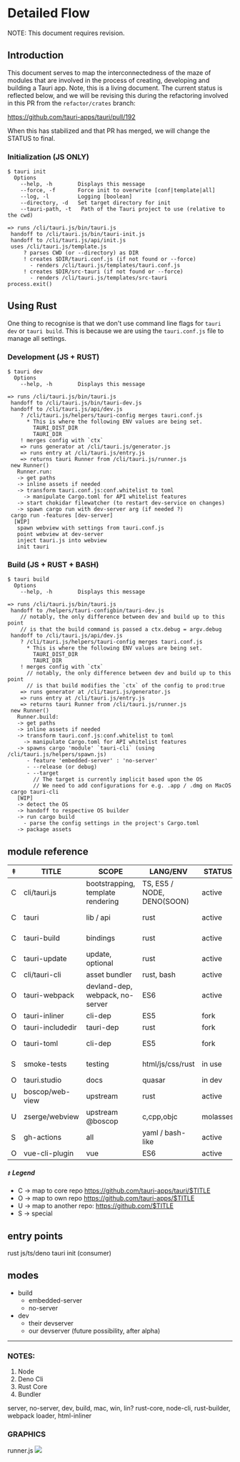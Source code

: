 # Detailed Flow

NOTE: This document requires revision.

## Introduction
This document serves to map the interconnectedness of the maze of modules that are involved in the process of creating, developing and building a Tauri app. Note, this is a living document. The current status is reflected below, and we will be revising this during the refactoring involved in this PR from the `refactor/crates` branch:

https://github.com/tauri-apps/tauri/pull/192

When this has stabilized and that PR has merged, we will change the STATUS to final.

### Initialization (JS ONLY)
```
$ tauri init
  Options
    --help, -h        Displays this message
    --force, -f       Force init to overwrite [conf|template|all]
    --log, -l         Logging [boolean]
    --directory, -d   Set target directory for init
    --tauri-path, -t   Path of the Tauri project to use (relative to the cwd)

=> runs /cli/tauri.js/bin/tauri.js
 handoff to /cli/tauri.js/bin/tauri-init.js
 handoff to /cli/tauri.js/api/init.js
 uses /cli/tauri.js/template.js
     ? parses CWD (or --directory) as DIR
     ! creates $DIR/tauri.conf.js (if not found or --force)
       - renders /cli/tauri.js/templates/tauri.conf.js
     ! creates $DIR/src-tauri (if not found or --force)
       - renders /cli/tauri.js/templates/src-tauri
process.exit()
```

## Using Rust
One thing to recognise is that we don't use command line flags for `tauri dev` or `tauri build`. This is because we are using the `tauri.conf.js` file to manage all settings.

### Development (JS + RUST)
```
$ tauri dev
  Options
    --help, -h        Displays this message

=> runs /cli/tauri.js/bin/tauri.js
 handoff to /cli/tauri.js/bin/tauri-dev.js
 handoff to /cli/tauri.js/api/dev.js
    ? /cli/tauri.js/helpers/tauri-config merges tauri.conf.js
      * This is where the following ENV values are being set.
        TAURI_DIST_DIR
        TAURI_DIR
    ! merges config with `ctx`
    => runs generator at /cli/tauri.js/generator.js
    => runs entry at /cli/tauri.js/entry.js
    => returns tauri Runner from /cli/tauri.js/runner.js
 new Runner()
   Runner.run:
   -> get paths
   -> inline assets if needed
   -> transform tauri.conf.js:conf.whitelist to toml
     -> manipulate Cargo.toml for API whitelist features
   -> start chokidar filewatcher (to restart dev-service on changes)
   -> spawn cargo run with dev-server arg (if needed ?)
 cargo run -features [dev-server]
  [WIP]
   spawn webview with settings from tauri.conf.js
   point webview at dev-server
   inject tauri.js into webview
   init tauri
```

### Build (JS + RUST + BASH)
```
$ tauri build
  Options
    --help, -h        Displays this message

=> runs /cli/tauri.js/bin/tauri.js
 handoff to /helpers/tauri-configbin/tauri-dev.js
    // notably, the only difference between dev and build up to this point
    // is that the build command is passed a ctx.debug = argv.debug
 handoff to /cli/tauri.js/api/dev.js
    ? /cli/tauri.js/helpers/tauri-config merges tauri.conf.js
      * This is where the following ENV values are being set.
        TAURI_DIST_DIR
        TAURI_DIR
    ! merges config with `ctx`
      // notably, the only difference between dev and build up to this point
      // is that build modifies the `ctx` of the config to prod:true
    => runs generator at /cli/tauri.js/generator.js
    => runs entry at /cli/tauri.js/entry.js
    => returns tauri Runner from /cli/tauri.js/runner.js
 new Runner()
   Runner.build:
   -> get paths
   -> inline assets if needed
   -> transform tauri.conf.js:conf.whitelist to toml
     -> manipulate Cargo.toml for API whitelist features
   -> spawns cargo 'module' `tauri-cli` (using /cli/tauri.js/helpers/spawn.js)
      - feature 'embedded-server' : 'no-server'
      - --release (or debug)
      - --target
        // The target is currently implicit based upon the OS
        // We need to add configurations for e.g. .app / .dmg on MacOS
 cargo tauri-cli
   [WIP]
   -> detect the OS
   -> handoff to respective OS builder
   -> run cargo build
     - parse the config settings in the project's Cargo.toml
   -> package assets
```

## module reference
‡ | TITLE | SCOPE | LANG/ENV |  STATUS | CODEOWNERS
-|-|-|-|-|-
C | cli/tauri.js | bootstrapping, template rendering | TS, ES5 / NODE, DENO(SOON) | active | Lucas, Daniel, Noah
C | tauri | lib / api | rust | active | Lucas, Tensor, Khionu, Daniel
C | tauri-build | bindings | rust | active | Lucas, Tensor, Khionu, Daniel
C | tauri-update | update, optional | rust | active | Lucas, Tensor, Khionu, Daniel
C | cli/tauri-cli | asset bundler | rust, bash | active | Tensor, Daniel
O | tauri-webpack | devland-dep, webpack, no-server| ES6 | active | Lucas, Benoit
O | tauri-inliner | cli-dep | ES5 | fork | Lucas, Daniel
O | tauri-includedir | tauri-dep | rust | fork | Lucas, Tensor
O | tauri-toml | cli-dep | ES5 | fork | Lucas, Daniel, Noah
S | smoke-tests | testing | html/js/css/rust | in use | respective authors
O | tauri.studio | docs | quasar | in dev | Daniel
U | boscop/web-view | upstream | rust | active | boscop/xsey
U | zserge/webview | upstream @boscop | c,cpp,objc | molasses | zserge
S | gh-actions | all | yaml / bash-like | active | Jacob, Daniel, Rajiv
O | vue-cli-plugin | vue | ES6 | active | Noah

##### `‡` Legend
- C -> map to core repo https://github.com/tauri-apps/tauri/$TITLE
- O -> map to own repo https://github.com/tauri-apps/$TITLE
- U -> map to another repo: https://github.com/$TITLE
- S -> special

## entry points
rust
js/ts/deno
tauri init (consumer)

## modes
- build
  - embedded-server
  - no-server
- dev
  - their devserver
  - our devserver (future possibility, after alpha)

--------

### NOTES:

1. Node
2. Deno Cli
2. Rust Core
3. Bundler

server, no-server, dev, build, mac, win, lin?
rust-core, node-cli, rust-builder, webpack loader, html-inliner

### GRAPHICS

runner.js
![](https://i.imgur.com/0h0x5sy.png)